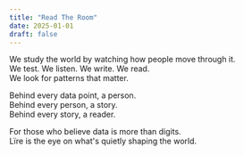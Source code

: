 ```yaml
---
title: "Read The Room"
date: 2025-01-01
draft: false
--- 
```


We study the world by watching how people move through it.  
We test. We listen. We write. We read.  
We look for patterns that matter.  

Behind every data point, a person.  
Behind every person, a story.  
Behind every story, a reader.  

For those who believe data is more than digits.  
Lïre is the eye on what's quietly shaping the world.